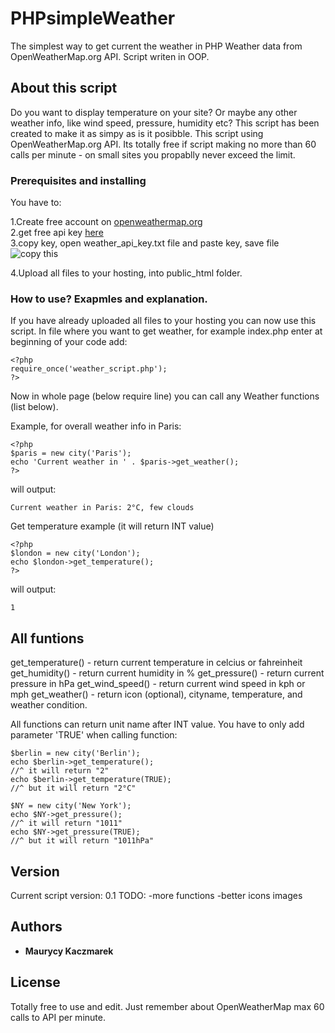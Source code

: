 # PHPsimpleWeather
The simplest way to get current the weather in PHP
Weather data from OpenWeatherMap.org API. 
Script writen in OOP. 

## About this script

Do you want to display temperature on your site? Or maybe any other weather info, like wind speed, pressure, humidity etc? 
This script has been created to make it as simpy as is it posibble. 
This script using OpenWeatherMap.org API. Its totally free if script making no more than 60 calls per minute - on small sites you propablly never exceed the limit.

### Prerequisites and installing

You have to:

1.Create free account on [openweathermap.org](https://home.openweathermap.org/users/sign_up)    
2.get free api key [here](https://home.openweathermap.org/api_keys)    
3.copy key, open weather_api_key.txt file and paste key, save file    
![copy this](https://i.imgur.com/c3GcWbJ.png)     

4.Upload all files to your hosting, into public_html folder.

### How to use? Exapmles and explanation.

If you have already uploaded all files to your hosting you can now use this script. 
In file where you want to get weather, for example index.php enter at beginning of your code add:


```
<?php
require_once('weather_script.php');
?>
```

Now in whole page (below require line) you can call any Weather functions (list below). 

Example, for overall weather info in Paris:
```
<?php
$paris = new city('Paris');
echo 'Current weather in ' . $paris->get_weather();
?>
```

will output:
```
Current weather in Paris: 2°C, few clouds
```

Get temperature example (it will return INT value)
```
<?php
$london = new city('London');
echo $london->get_temperature();
?>
```

will output:
```
1
```

## All funtions

get_temperature() - return current temperature in celcius or fahreinheit 
get_humidity() - return current humidity in %
get_pressure() - return current pressure in hPa
get_wind_speed() - return current wind speed in kph or mph
get_weather() - return icon (optional), cityname, temperature, and weather condition.

All functions can return unit name after INT value. You have to only add parameter 'TRUE' when calling function: 
```
$berlin = new city('Berlin');
echo $berlin->get_temperature();
//^ it will return "2"
echo $berlin->get_temperature(TRUE);
//^ but it will return "2°C"
```
```
$NY = new city('New York');
echo $NY->get_pressure();
//^ it will return "1011"
echo $NY->get_pressure(TRUE);
//^ but it will return "1011hPa"
```

## Version

Current script version: 0.1 
TODO:
-more functions
-better icons images 

## Authors

* **Maurycy Kaczmarek**

## License

Totally free to use and edit. Just remember about OpenWeatherMap max 60 calls to API per minute. 
